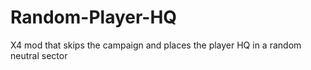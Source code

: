 # Random-Player-HQ
X4 mod that skips the campaign and places the player HQ in a random neutral sector
